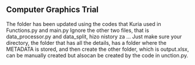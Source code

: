 ## Computer Graphics Trial

The folder has been updated using the codes that Kuria used in Functions.py and main.py
Ignore the other two files, that is data_processor.py and data_split, hizo nistory za ...
Just make sure your directory, the folder that has all the details, has a folder where the METADATA is stored, and then create the other folder, which is output.xlsx, can be manually created but alsocan be created by the code in unction.py.
